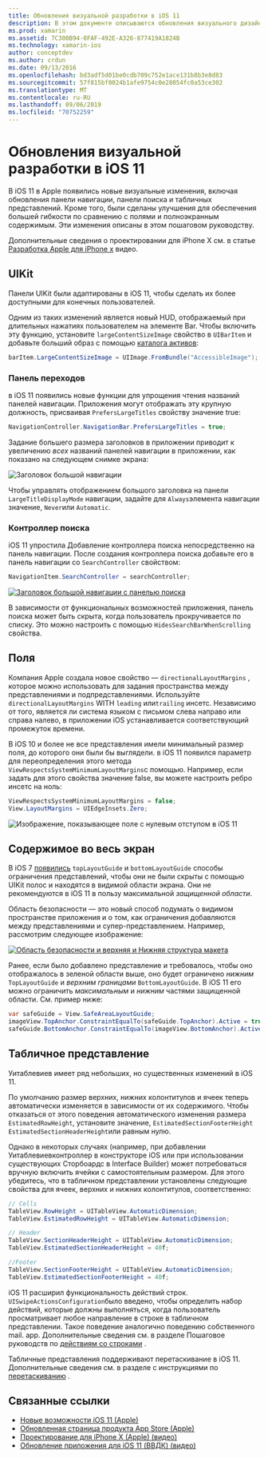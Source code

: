 ```yaml
---
title: Обновления визуальной разработки в iOS 11
description: В этом документе описываются обновления визуального дизайна, появившиеся в iOS 11. В нем обсуждаются изменения в панелях навигации, контроллерах поиска, полях, полноэкранном содержимом и табличных представлениях.
ms.prod: xamarin
ms.assetid: 7C300B94-0FAF-492E-A326-877419A1824B
ms.technology: xamarin-ios
author: conceptdev
ms.author: crdun
ms.date: 09/13/2016
ms.openlocfilehash: bd3adf5d01be0cdb709c752e1ace131b8b3e8d83
ms.sourcegitcommit: 57f815bf0024b1afe9754c0e28054fc0a53ce302
ms.translationtype: MT
ms.contentlocale: ru-RU
ms.lasthandoff: 09/06/2019
ms.locfileid: "70752259"
---
```

# <a name="visual-design-updates-in-ios-11"></a>Обновления визуальной разработки в iOS 11

В iOS 11 в Apple появились новые визуальные изменения, включая обновления панели навигации, панели поиска и табличных представлений. Кроме того, были сделаны улучшения для обеспечения большей гибкости по сравнению с полями и полноэкранным содержимым. Эти изменения описаны в этом пошаговом руководству. 

Дополнительные сведения о проектировании для iPhone X см. в статье [Разработка Apple для iPhone x](https://developer.apple.com/videos/play/fall2017/801/) видео.

## <a name="uikit"></a>UIKit

Панели UIKit были адаптированы в iOS 11, чтобы сделать их более доступными для конечных пользователей.

Одним из таких изменений является новый HUD, отображаемый при длительных нажатиях пользователем на элементе Bar. Чтобы включить эту функцию, установите `largeContentSizeImage` свойство в `UIBarItem` и добавьте больший образ с помощью [каталога активов](~/ios/app-fundamentals/images-icons/displaying-an-image.md):

```csharp
barItem.LargeContentSizeImage = UIImage.FromBundle("AccessibleImage");
```

### <a name="navigation-bar"></a>Панель переходов
в iOS 11 появились новые функции для упрощения чтения названий панелей навигации. Приложения могут отображать эту крупную должность, присваивая `PrefersLargeTitles` свойству значение true:

```csharp
NavigationController.NavigationBar.PrefersLargeTitles = true;
```

Задание большего размера заголовков в приложении приводит к увеличению _всех_ названий панелей навигации в приложении, как показано на следующем снимке экрана:

![Заголовок большой навигации](visual-design-images/image7.png)

Чтобы управлять отображением большого заголовка на панели `LargeTitleDisplayMode` навигации, задайте для `Always`элемента навигации значение, `Never`или `Automatic`.

### <a name="search-controller"></a>Контроллер поиска

iOS 11 упростила Добавление контроллера поиска непосредственно на панель навигации. После создания контроллера поиска добавьте его в панель навигации со `SearchController` свойством:

```csharp
NavigationItem.SearchController = searchController;
```

[![Заголовок большой навигации с панелью поиска](visual-design-images/image8-sml.png)](visual-design-images/image8-sml.png#lightbox)

В зависимости от функциональных возможностей приложения, панель поиска может быть скрыта, когда пользователь прокручивается по списку. Это можно настроить с помощью `HidesSearchBarWhenScrolling` свойства.

## <a name="margins"></a>Поля

Компания Apple создала новое свойство — `directionalLayoutMargins` , которое можно использовать для задания пространства между представлениями и подпредставлениями. Используйте `directionalLayoutMargins` WITH `leading` или`trailing` инсетс. Независимо от того, является ли система языком с письмом слева направо или справа налево, в приложении iOS устанавливается соответствующий промежуток времени.

В iOS 10 и более не все представления имели минимальный размер поля, до которого они были бы выглядели. в iOS 11 появился параметр для переопределения этого метода `ViewRespectsSystemMinimumLayoutMargins`с помощью. Например, если задать для этого свойства значение false, вы можете настроить ребро инсетс на ноль:

```csharp
ViewRespectsSystemMinimumLayoutMargins = false;
View.LayoutMargins = UIEdgeInsets.Zero;
```

![Изображение, показывающее поле с нулевым отступом в iOS 11](visual-design-images/image9.png)

<a name="fullscreen" />

## <a name="full-screen-content"></a>Содержимое во весь экран

В iOS 7 [появились](~/ios/platform/introduction-to-ios7/ios7-ui.md#fullscreen) `topLayoutGuide` и `bottomLayoutGuide` способы ограничения представлений, чтобы они не были скрыты с помощью UIKit полос и находятся в видимой области экрана. Они не рекомендуются в iOS 11 в пользу максимальной _защищенной области_.

Область безопасности — это новый способ подумать о видимом пространстве приложения и о том, как ограничения добавляются между представлениями и супер-представлением. Например, рассмотрим следующее изображение:

[![Область безопасности и верхняя и Нижняя структура макета](visual-design-images/image10-sml.png)](visual-design-images/image10.png#lightbox)

Ранее, если было добавлено представление и требовалось, чтобы оно отображалось в зеленой области выше, оно будет ограничено _нижним_ `TopLayoutGuide` и _верхним границами_ `BottomLayoutGuide`. В iOS 11 его можно ограничить _максимальным_ и _нижним_ частями защищенной области. См. пример ниже:

```csharp
var safeGuide = View.SafeAreaLayoutGuide;
imageView.TopAnchor.ConstraintEqualTo(safeGuide.TopAnchor).Active = true;
safeGuide.BottomAnchor.ConstraintEqualTo(imageView.BottomAnchor).Active = true;
```

## <a name="table-view"></a>Табличное представление

Уитаблевиев имеет ряд небольших, но существенных изменений в iOS 11.

По умолчанию размер верхних, нижних колонтитулов и ячеек теперь автоматически изменяется в зависимости от их содержимого. Чтобы отказаться от этого поведения автоматического изменения размера `EstimatedRowHeight`, установите значение, `EstimatedSectionFooterHeight` `EstimatedSectionHeaderHeight`или равным нулю.

Однако в некоторых случаях (например, при добавлении Уитаблевиевконтроллер в конструкторе iOS или при использовании существующих Сторбоардс в Interface Builder) может потребоваться вручную включить ячейки с самостоятельным размером. Для этого убедитесь, что в табличном представлении установлены следующие свойства для ячеек, верхних и нижних колонтитулов, соответственно:

```csharp
// Cells
TableView.RowHeight = UITableView.AutomaticDimension;
TableView.EstimatedRowHeight = UITableView.AutomaticDimension;

// Header
TableView.SectionHeaderHeight = UITableView.AutomaticDimension;
TableView.EstimatedSectionHeaderHeight = 40f;

//Footer
TableView.SectionFooterHeight = UITableView.AutomaticDimension;
TableView.EstimatedSectionFooterHeight = 40f;

```

iOS 11 расширил функциональность действий строк. `UISwipeActionsConfiguration`было введено, чтобы определить набор действий, которые должны выполняться, когда пользователь просматривает любое направление в строке в табличном представлении. Такое поведение аналогично поведению собственного mail. app. Дополнительные сведения см. в разделе Пошаговое руководств по [действиям со строками](~/ios/user-interface/controls/tables/row-action.md) .

Табличные представления поддерживают перетаскивание в iOS 11. Дополнительные сведения см. в разделе с инструкциями по [перетаскиванию](~/ios/platform/introduction-to-ios11/drag-and-drop.md#uitableview) .

## <a name="related-links"></a>Связанные ссылки

- [Новые возможности iOS 11 (Apple)](https://developer.apple.com/ios/)
- [Обновленная страница продукта App Store (Apple)](https://developer.apple.com/app-store/product-page/)
- [Проектирование для iPhone X (Apple) (видео)](https://developer.apple.com/videos/play/fall2017/801/)
- [Обновление приложения для iOS 11 (ВВДК) (видео)](https://developer.apple.com/videos/play/wwdc2017/204/)

